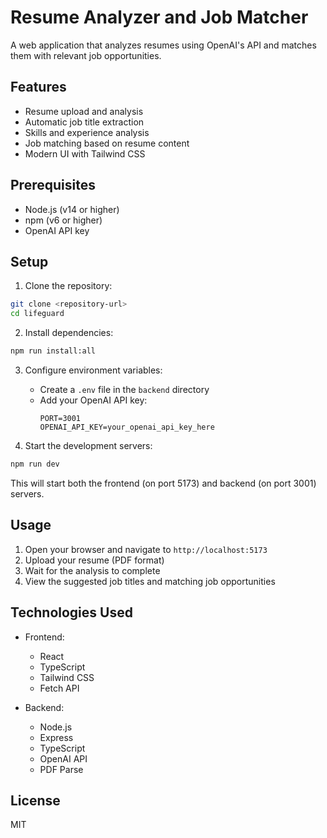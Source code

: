 # Resume Analyzer and Job Matcher

A web application that analyzes resumes using OpenAI's API and matches them with relevant job opportunities.

## Features

- Resume upload and analysis
- Automatic job title extraction
- Skills and experience analysis
- Job matching based on resume content
- Modern UI with Tailwind CSS

## Prerequisites

- Node.js (v14 or higher)
- npm (v6 or higher)
- OpenAI API key

## Setup

1. Clone the repository:
```bash
git clone <repository-url>
cd lifeguard
```

2. Install dependencies:
```bash
npm run install:all
```

3. Configure environment variables:
   - Create a `.env` file in the `backend` directory
   - Add your OpenAI API key:
     ```
     PORT=3001
     OPENAI_API_KEY=your_openai_api_key_here
     ```

4. Start the development servers:
```bash
npm run dev
```

This will start both the frontend (on port 5173) and backend (on port 3001) servers.

## Usage

1. Open your browser and navigate to `http://localhost:5173`
2. Upload your resume (PDF format)
3. Wait for the analysis to complete
4. View the suggested job titles and matching job opportunities

## Technologies Used

- Frontend:
  - React
  - TypeScript
  - Tailwind CSS
  - Fetch API

- Backend:
  - Node.js
  - Express
  - TypeScript
  - OpenAI API
  - PDF Parse

## License

MIT
